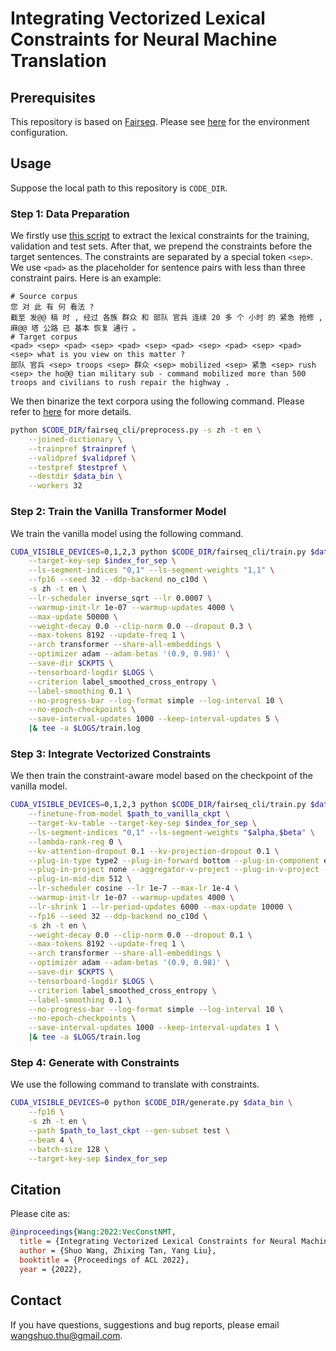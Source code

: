 # Integrating Vectorized Lexical Constraints for Neural Machine Translation

## Prerequisites
This repository is based on [Fairseq](https://github.com/pytorch/fairseq). Please see [here](https://github.com/pytorch/fairseq) for the environment configuration.

## Usage
Suppose the local path to this repository is `CODE_DIR`.
### Step 1: Data Preparation
We firstly use [this script](https://github.com/ghchen18/cdalign/blob/main/scripts/extract_phrase.py) to extract the lexical constraints for the training, validation and test sets. After that, we prepend the constraints before the target sentences. The constraints are separated by a special token `<sep>`. We use `<pad>` as the placeholder for sentence pairs with less than three constraint pairs. Here is an example:
```
# Source corpus
您 对 此 有 何 看法 ?
截至 发@@ 稿 时 , 经过 各族 群众 和 部队 官兵 连续 20 多 个 小时 的 紧急 抢修 , 麻@@ 塔 公路 已 基本 恢复 通行 。
# Target corpus
<pad> <sep> <pad> <sep> <pad> <sep> <pad> <sep> <pad> <sep> <pad> <sep> what is you view on this matter ?
部队 官兵 <sep> troops <sep> 群众 <sep> mobilized <sep> 紧急 <sep> rush <sep> the ho@@ tian military sub - command mobilized more than 500 troops and civilians to rush repair the highway .
```
We then binarize the text corpora using the following command. Please refer to [here](https://github.com/pytorch/fairseq) for more details.
```bash
python $CODE_DIR/fairseq_cli/preprocess.py -s zh -t en \
    --joined-dictionary \
    --trainpref $trainpref \
    --validpref $validpref \
    --testpref $testpref \
    --destdir $data_bin \
    --workers 32
```
### Step 2: Train the Vanilla Transformer Model
We train the vanilla model using the following command.
```bash
CUDA_VISIBLE_DEVICES=0,1,2,3 python $CODE_DIR/fairseq_cli/train.py $data_bin \
    --target-key-sep $index_for_sep \
    --ls-segment-indices "0,1" --ls-segment-weights "1,1" \
    --fp16 --seed 32 --ddp-backend no_c10d \
    -s zh -t en \
    --lr-scheduler inverse_sqrt --lr 0.0007 \
    --warmup-init-lr 1e-07 --warmup-updates 4000 \
    --max-update 50000 \
    --weight-decay 0.0 --clip-norm 0.0 --dropout 0.3 \
    --max-tokens 8192 --update-freq 1 \
    --arch transformer --share-all-embeddings \
    --optimizer adam --adam-betas '(0.9, 0.98)' \
    --save-dir $CKPTS \
    --tensorboard-logdir $LOGS \
    --criterion label_smoothed_cross_entropy \
    --label-smoothing 0.1 \
    --no-progress-bar --log-format simple --log-interval 10 \
    --no-epoch-checkpoints \
    --save-interval-updates 1000 --keep-interval-updates 5 \
    |& tee -a $LOGS/train.log
```
### Step 3: Integrate Vectorized Constraints
We then train the constraint-aware model based on the checkpoint of the vanilla model.
```bash
CUDA_VISIBLE_DEVICES=0,1,2,3 python $CODE_DIR/fairseq_cli/train.py $data_bin \
    --finetune-from-model $path_to_vanilla_ckpt \
    --target-kv-table --target-key-sep $index_for_sep \
    --ls-segment-indices "0,1" --ls-segment-weights "$alpha,$beta" \
    --lambda-rank-reg 0 \
    --kv-attention-dropout 0.1 --kv-projection-dropout 0.1 \
    --plug-in-type type2 --plug-in-forward bottom --plug-in-component encdec \
    --plug-in-project none --aggregator-v-project --plug-in-v-project --plug-in-k-project \
    --plug-in-mid-dim 512 \
    --lr-scheduler cosine --lr 1e-7 --max-lr 1e-4 \
    --warmup-init-lr 1e-07 --warmup-updates 4000 \
    --lr-shrink 1 --lr-period-updates 6000 --max-update 10000 \
    --fp16 --seed 32 --ddp-backend no_c10d \
    -s zh -t en \
    --weight-decay 0.0 --clip-norm 0.0 --dropout 0.1 \
    --max-tokens 8192 --update-freq 1 \
    --arch transformer --share-all-embeddings \
    --optimizer adam --adam-betas '(0.9, 0.98)' \
    --save-dir $CKPTS \
    --tensorboard-logdir $LOGS \
    --criterion label_smoothed_cross_entropy \
    --label-smoothing 0.1 \
    --no-progress-bar --log-format simple --log-interval 10 \
    --no-epoch-checkpoints \
    --save-interval-updates 1000 --keep-interval-updates 1 \
    |& tee -a $LOGS/train.log
```
### Step 4: Generate with Constraints
We use the following command to translate with constraints.
```bash
CUDA_VISIBLE_DEVICES=0 python $CODE_DIR/generate.py $data_bin \
    --fp16 \
    -s zh -t en \
    --path $path_to_last_ckpt --gen-subset test \
    --beam 4 \
    --batch-size 128 \
    --target-key-sep $index_for_sep
```
## Citation
Please cite as:
```bibtex
@inproceedings{Wang:2022:VecConstNMT,
  title = {Integrating Vectorized Lexical Constraints for Neural Machine Translation},
  author = {Shuo Wang, Zhixing Tan, Yang Liu},
  booktitle = {Proceedings of ACL 2022},
  year = {2022},
```
## Contact
If you have questions, suggestions and bug reports, please email [wangshuo.thu@gmail.com](mailto:wangshuo.thu@gmail.com).